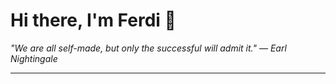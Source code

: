 <h1>Hi there, I'm Ferdi 👋</h1>

<p><em>
  "We are all self-made, but only the successful will admit it." — Earl Nightingale
</em></p>

---
